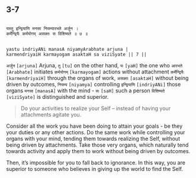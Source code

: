 ## 3-7


```shloka-sa

यस्तु इन्द्रियाणि मनसा नियम्यारभते अर्जुन ।
कर्मेन्द्रियैः कर्मयोगम् असक्तः स विशिष्यते ॥ ७ ॥

```
```shloka-sa-hk

yastu indriyANi manasA niyamyArabhate arjuna |
karmendriyaiH karmayogam asaktaH sa viziSyate || 7 ||

```
`अर्जुन` `[arjuna]` Arjuna, `तु` `[tu]` on the other hand, `यः` `[yaH]` the one who `आरभते` `[Arabhate]` initiates `कर्मयोगम्` `[karmayogam]` actions without attachment `कर्मेन्द्रियैः` `[karmendriyaiH]` through the organs of work, `असक्तः` `[asaktaH]` without being driven by outcomes, `नियम्य` `[niyamya]` controlling `इन्द्रियाणि` `[indriyANi]` those organs `मनसा` `[manasA]` with the mind - `सः` `[saH]` such a person `विशिष्यते` `[viziSyate]` is distinguished and superior.


<a name='applnote_51'></a>
> Do your activities to realize your Self – instead of having your attachments agitate you.



Consider all the work you have been doing to attain your goals - be they your duties or any other actions. Do the same work while controlling your organs with your mind, tending them towards realizing the Self, without being driven by attachments. Take those very organs, which naturally tend towards activity and apply them to work without being driven by outcomes. 

Then, it’s impossible for you to fall back to ignorance. In this way, you are superior to someone who believes in giving up the world to find the Self.


